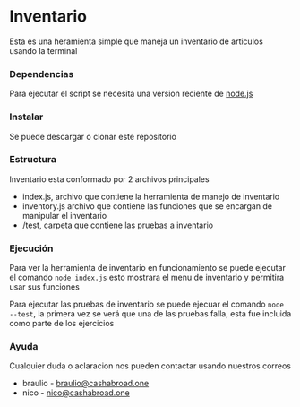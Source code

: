 # Inventario

Esta es una heramienta simple que maneja un inventario de articulos usando la terminal 

### Dependencias
Para ejecutar el script se necesita una version reciente de [node.js](https://nodejs.org/en)

### Instalar 
Se puede descargar o clonar este repositorio

### Estructura
Inventario esta conformado por 2 archivos principales
- index.js, archivo que contiene la herramienta de manejo de inventario
- inventory.js archivo que contiene las funciones que se encargan de manipular el inventario 
- /test, carpeta que contiene las pruebas a inventario

### Ejecución 
Para ver la herramienta de inventario en funcionamiento se puede ejecutar el comando `node index.js` esto mostrara el menu de inventario y permitira usar sus funciones 

Para ejecutar las pruebas de inventario se puede ejecuar el comando `node --test`, la primera vez se verá que una de las pruebas falla, esta fue incluida como parte de los ejercicios

### Ayuda 

Cualquier duda o aclaracion nos pueden contactar usando nuestros correos 

- braulio - braulio@cashabroad.one 
- nico - nico@cashabroad.one











